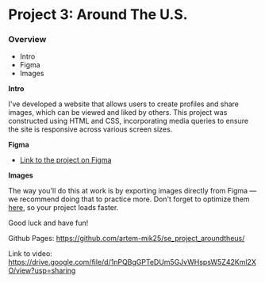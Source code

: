 # Project 3: Around The U.S.

### Overview  

* Intro  
* Figma  
* Images  
  
**Intro**
  
I've developed a website that allows users to create profiles and share images, which can be viewed and liked by others. This project was constructed using HTML and CSS, incorporating media queries to ensure the site is responsive across various screen sizes.
  
**Figma**  
  
* [Link to the project on Figma](https://www.figma.com/file/ii4xxsJ0ghevUOcssTlHZv/Sprint-3%3A-Around-the-US?node-id=0%3A1)  
  
**Images**  
  
The way you'll do this at work is by exporting images directly from Figma — we recommend doing that to practice more. Don't forget to optimize them [here](https://tinypng.com/), so your project loads faster. 
  
Good luck and have fun!

Github Pages: 
https://github.com/artem-mik25/se_project_aroundtheus/

Link to video: 
https://drive.google.com/file/d/1nPQBgGPTeDUm5GJvWHspsW5Z42Kml2XO/view?usp=sharing